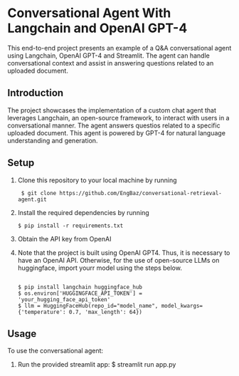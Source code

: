 # Conversational Agent With Langchain and OpenAI GPT-4

This end-to-end project presents an example of a Q&A conversational agent using Langchain, OpenAI GPT-4 and Streamlit.
The agent can handle conversational context and assist in answering questions related to an uploaded document.

## Introduction
The project showcases the implementation of a custom chat agent that leverages Langchain, an open-source framework, to interact with users in a conversational manner. The agent answers questios related to a specific uploaded document. This agent is powered by GPT-4 for natural language understanding and generation.

## Setup
1. Clone this repository to your local machine by running
   ```console
    $ git clone https://github.com/EngBaz/conversational-retrieval-agent.git
    ```
   
2. Install the required dependencies by running 
    ```console
    $ pip install -r requirements.txt
    ```

3. Obtain the API key from OpenAI
    

4. Note that the project is built using OpenAI GPT4. Thus, it is necessary to have an OpenAI API. Otherwise, for the use of open-source LLMs on huggingface, import yourr model using the steps below.
    ```console
    
    $ pip install langchain huggingface_hub
    $ os.environ['HUGGINGFACE_API_TOKEN'] = 'your_hugging_face_api_token'
    $ llm = HuggingFaceHub(repo_id="model_name", model_kwargs={'temperature': 0.7, 'max_length': 64})
    ```

## Usage

To use the conversational agent:
1. Run the provided streamlit app: $ streamlit run app.py
   
